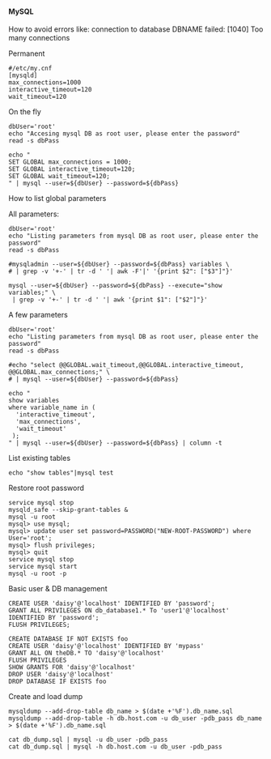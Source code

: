 #### MySQL

How to avoid errors like: connection to database DBNAME failed: [1040] Too many connections

Permanent

    #/etc/my.cnf
    [mysqld]
    max_connections=1000
    interactive_timeout=120
    wait_timeout=120

On the fly

    dbUser='root'
    echo "Accesing mysql DB as root user, please enter the password"
    read -s dbPass

    echo "
    SET GLOBAL max_connections = 1000;
    SET GLOBAL interactive_timeout=120;
    SET GLOBAL wait_timeout=120;
    " | mysql --user=${dbUser} --password=${dbPass}

 
How to list global parameters

All parameters:

    dbUser='root'
    echo "Listing parameters from mysql DB as root user, please enter the password"
    read -s dbPass
    
    #mysqladmin --user=${dbUser} --password=${dbPass} variables \
    # | grep -v '+-' | tr -d ' '| awk -F'|' '{print $2": ["$3"]"}'
    
    mysql --user=${dbUser} --password=${dbPass} --execute="show variables;" \
     | grep -v '+-' | tr -d ' '| awk '{print $1": ["$2"]"}'

A few parameters

    dbUser='root'
    echo "Listing parameters from mysql DB as root user, please enter the password"
    read -s dbPass
    
    #echo "select @@GLOBAL.wait_timeout,@@GLOBAL.interactive_timeout, @@GLOBAL.max_connections;" \
    # | mysql --user=${dbUser} --password=${dbPass}
    
    echo "
    show variables
    where variable_name in (
      'interactive_timeout',
      'max_connections',
      'wait_timeout'
     );
    " | mysql --user=${dbUser} --password=${dbPass} | column -t


List existing tables

    echo "show tables"|mysql test

Restore root password

    service mysql stop
    mysqld_safe --skip-grant-tables &
    mysql -u root
    mysql> use mysql;
    mysql> update user set password=PASSWORD("NEW-ROOT-PASSWORD") where User='root';
    mysql> flush privileges;
    mysql> quit
    service mysql stop
    service mysql start
    mysql -u root -p

Basic user & DB management

    CREATE USER 'daisy'@'localhost' IDENTIFIED BY 'password';
    GRANT ALL PRIVILEGES ON db_database1.* To 'user1'@'localhost' IDENTIFIED BY 'password';
    FLUSH PRIVILEGES;
    
    CREATE DATABASE IF NOT EXISTS foo
    CREATE USER 'daisy'@'localhost' IDENTIFIED BY 'mypass'
    GRANT ALL ON theDB.* TO 'daisy'@'localhost'
    FLUSH PRIVILEGES
    SHOW GRANTS FOR 'daisy'@'localhost'
    DROP USER 'daisy'@'localhost'
    DROP DATABASE IF EXISTS foo

Create and load dump

    mysqldump --add-drop-table db_name > $(date +'%F').db_name.sql
    mysqldump --add-drop-table -h db.host.com -u db_user -pdb_pass db_name > $(date +'%F').db_name.sql 
    
    cat db_dump.sql | mysql -u db_user -pdb_pass
    cat db_dump.sql | mysql -h db.host.com -u db_user -pdb_pass




